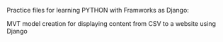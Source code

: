 Practice files for learning PYTHON with Framworks as Django:

MVT model creation for displaying content from CSV to a website using Django
